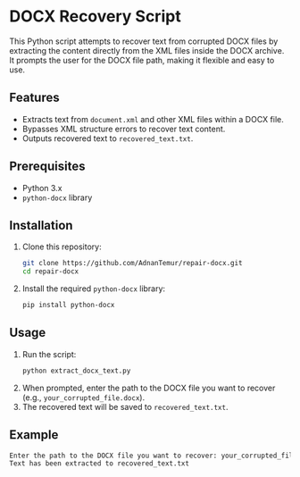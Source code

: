 # DOCX Recovery Script

This Python script attempts to recover text from corrupted DOCX files by extracting the content directly from the XML files inside the DOCX archive. It prompts the user for the DOCX file path, making it flexible and easy to use.

## Features
- Extracts text from `document.xml` and other XML files within a DOCX file.
- Bypasses XML structure errors to recover text content.
- Outputs recovered text to `recovered_text.txt`.

## Prerequisites

- Python 3.x
- `python-docx` library

## Installation

1. Clone this repository:
    ```bash
    git clone https://github.com/AdnanTemur/repair-docx.git
    cd repair-docx
    ```

2. Install the required `python-docx` library:
    ```bash
    pip install python-docx
    ```

## Usage

1. Run the script:
    ```bash
    python extract_docx_text.py
    ```
2. When prompted, enter the path to the DOCX file you want to recover (e.g., `your_corrupted_file.docx`).
3. The recovered text will be saved to `recovered_text.txt`.

## Example

```bash
Enter the path to the DOCX file you want to recover: your_corrupted_file.docx
Text has been extracted to recovered_text.txt
